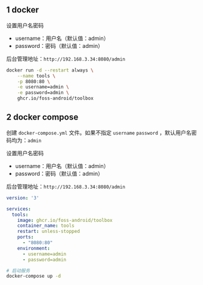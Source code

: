 ## 1 docker

设置用户名密码

- username：用户名（默认值：admin）
- password：密码（默认值：admin）

后台管理地址：`http://192.168.3.34:8080/admin`

```bash
docker run -d --restart always \
	--name tools \
	-p 8080:80 \
	-e username=admin \
	-e password=admin \
	ghcr.io/foss-android/toolbox
```



## 2 docker compose

创建 `docker-compose.yml` 文件。如果不指定 `username` `password` ，默认用户名密码均为：`admin` 

设置用户名密码

- username：用户名（默认值：admin）
- password：密码（默认值：admin）

后台管理地址：`http://192.168.3.34:8080/admin`


```yaml
version: '3'

services:
  tools:
    image: ghcr.io/foss-android/toolbox
    container_name: tools
    restart: unless-stopped
    ports:
      - "8080:80"
    environment:
      - username=admin
      - password=admin
```

```bash
# 启动服务
docker-compose up -d
```

